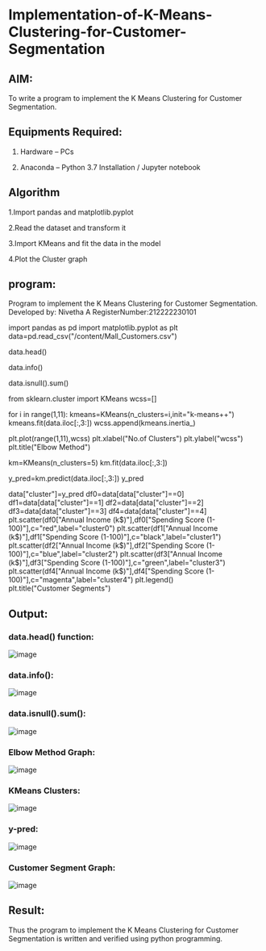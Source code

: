 # Implementation-of-K-Means-Clustering-for-Customer-Segmentation

## AIM:

To write a program to implement the K Means Clustering for Customer Segmentation.

## Equipments Required:

1. Hardware – PCs
   
2. Anaconda – Python 3.7 Installation / Jupyter notebook

## Algorithm

1.Import pandas and matplotlib.pyplot

2.Read the dataset and transform it

3.Import KMeans and fit the data in the model

4.Plot the Cluster graph 

## program:

Program to implement the K Means Clustering for Customer Segmentation.
Developed by: Nivetha A
RegisterNumber:212222230101

import pandas as pd
import matplotlib.pyplot as plt
data=pd.read_csv("/content/Mall_Customers.csv")

data.head()

data.info()

data.isnull().sum()

from sklearn.cluster import KMeans
wcss=[]

for i in range(1,11):
  kmeans=KMeans(n_clusters=i,init="k-means++")
  kmeans.fit(data.iloc[:,3:])
  wcss.append(kmeans.inertia_)

plt.plot(range(1,11),wcss)
plt.xlabel("No.of Clusters")
plt.ylabel("wcss")
plt.title("Elbow Method")

km=KMeans(n_clusters=5)
km.fit(data.iloc[:,3:])

y_pred=km.predict(data.iloc[:,3:])
y_pred

data["cluster"]=y_pred
df0=data[data["cluster"]==0]
df1=data[data["cluster"]==1]
df2=data[data["cluster"]==2]
df3=data[data["cluster"]==3]
df4=data[data["cluster"]==4]
plt.scatter(df0["Annual Income (k$)"],df0["Spending Score (1-100)"],c="red",label="cluster0")
plt.scatter(df1["Annual Income (k$)"],df1["Spending Score (1-100)"],c="black",label="cluster1")
plt.scatter(df2["Annual Income (k$)"],df2["Spending Score (1-100)"],c="blue",label="cluster2")
plt.scatter(df3["Annual Income (k$)"],df3["Spending Score (1-100)"],c="green",label="cluster3")
plt.scatter(df4["Annual Income (k$)"],df4["Spending Score (1-100)"],c="magenta",label="cluster4")
plt.legend()
plt.title("Customer Segments")

## Output:

### data.head() function:

![image](https://github.com/nivetharajaa/Implementation-of-K-Means-Clustering-for-Customer-Segmentation/assets/120543388/313733bf-2230-4c10-b189-e8702d134ef8)

### data.info():

![image](https://github.com/nivetharajaa/Implementation-of-K-Means-Clustering-for-Customer-Segmentation/assets/120543388/7ee70b41-d098-4ef7-adea-1c57b206aeb7)

### data.isnull().sum():

![image](https://github.com/nivetharajaa/Implementation-of-K-Means-Clustering-for-Customer-Segmentation/assets/120543388/5658d66d-bd9d-4b94-a2c1-4f9be59bf890)

### Elbow Method Graph:

![image](https://github.com/nivetharajaa/Implementation-of-K-Means-Clustering-for-Customer-Segmentation/assets/120543388/abdc556b-bc55-4fcf-bc86-02b90f07ce44)


### KMeans Clusters:

![image](https://github.com/nivetharajaa/Implementation-of-K-Means-Clustering-for-Customer-Segmentation/assets/120543388/04c1170c-40b3-4f05-9c1f-4390a2f8fc42)

### y-pred:

![image](https://github.com/nivetharajaa/Implementation-of-K-Means-Clustering-for-Customer-Segmentation/assets/120543388/da14c5d4-2845-4d2f-a279-20e34764765f)

### Customer Segment Graph:

![image](https://github.com/nivetharajaa/Implementation-of-K-Means-Clustering-for-Customer-Segmentation/assets/120543388/e6816aa6-88fe-45e1-aaff-e75e5afa4d32)

## Result:
Thus the program to implement the K Means Clustering for Customer Segmentation is written and verified using python programming.

